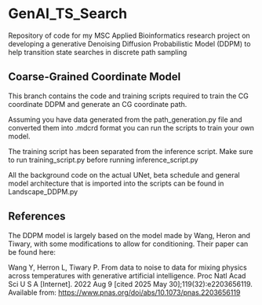 # GenAI_TS_Search
Repository of code for my MSC Applied Bioinformatics research project on developing a generative Denoising Diffusion Probabilistic Model (DDPM) to help transition state searches in discrete path sampling

## Coarse-Grained Coordinate Model
This branch contains the code and training scripts required to train the CG coordinate DDPM and generate an CG coordinate path.

Assuming you have data generated from the path_generation.py file and converted them into .mdcrd format you can run the scripts to train your own model.

The training script has been separated from the inference script. Make sure to run training_script.py before running inference_script.py

All the background code on the actual UNet, beta schedule and general model architecture that is imported into the scripts can be found in Landscape_DDPM.py

## References
The DDPM model is largely based on the model made by Wang, Heron and Tiwary, with some modifications to allow for conditioning. Their paper can be found here:

Wang Y, Herron L, Tiwary P. From data to noise to data for mixing physics across temperatures with generative artificial intelligence. Proc Natl Acad Sci U S A [Internet]. 2022 Aug 9 [cited 2025 May 30];119(32):e2203656119. Available from: https://www.pnas.org/doi/abs/10.1073/pnas.2203656119
